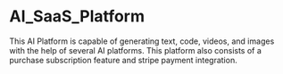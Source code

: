 # AI_SaaS_Platform

This AI Platform is capable of generating text, code, videos, and images with the help of several AI platforms. This platform also consists of a purchase subscription feature and stripe payment integration.

